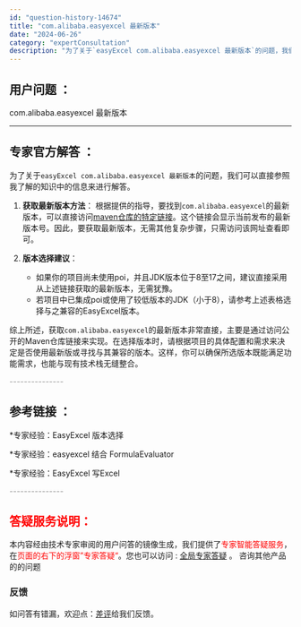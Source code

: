 ```yaml
---
id: "question-history-14674"
title: "com.alibaba.easyexcel 最新版本"
date: "2024-06-26"
category: "expertConsultation"
description: "为了关于`easyExcel com.alibaba.easyexcel 最新版本`的问题，我们可以直接参照我了解的知识中的信息来进行解答。1. **获取最新版本方法**：   根据提供的指导，要找到`com.alibaba.easyexcel`的最新版本，可以直接访问[maven仓库的特定链接]("
---
```


## 用户问题 ： 
 com.alibaba.easyexcel 最新版本  

---------------
## 专家官方解答 ：

为了关于`easyExcel com.alibaba.easyexcel 最新版本`的问题，我们可以直接参照我了解的知识中的信息来进行解答。

1. **获取最新版本方法**：
   根据提供的指导，要找到`com.alibaba.easyexcel`的最新版本，可以直接访问[maven仓库的特定链接](https://maven-badges.herokuapp.com/maven-central/com.alibaba/easyexcel)。这个链接会显示当前发布的最新版本号。因此，要获取最新版本，无需其他复杂步骤，只需访问该网址查看即可。

2. **版本选择建议**：
   - 如果你的项目尚未使用poi，并且JDK版本位于8至17之间，建议直接采用从上述链接获取的最新版本，无需犹豫。
   - 若项目中已集成poi或使用了较低版本的JDK（小于8），请参考上述表格选择与之兼容的EasyExcel版本。

综上所述，获取`com.alibaba.easyexcel`的最新版本非常直接，主要是通过访问公开的Maven仓库链接来实现。在选择版本时，请根据项目的具体配置和需求来决定是否使用最新版或寻找与其兼容的版本。这样，你可以确保所选版本既能满足功能需求，也能与现有技术栈无缝整合。


<font color="#949494">---------------</font> 


## 参考链接 ：

*专家经验：EasyExcel 版本选择 
 
 *专家经验：easyexcel 结合 FormulaEvaluator 
 
 *专家经验：EasyExcel 写Excel 


 <font color="#949494">---------------</font> 
 


## <font color="#FF0000">答疑服务说明：</font> 

本内容经由技术专家审阅的用户问答的镜像生成，我们提供了<font color="#FF0000">专家智能答疑服务</font>，在<font color="#FF0000">页面的右下的浮窗”专家答疑“</font>。您也可以访问 : [全局专家答疑](https://answer.opensource.alibaba.com/docs/intro) 。 咨询其他产品的的问题

### 反馈
如问答有错漏，欢迎点：[差评](https://ai.nacos.io/user/feedbackByEnhancerGradePOJOID?enhancerGradePOJOId=15908)给我们反馈。
